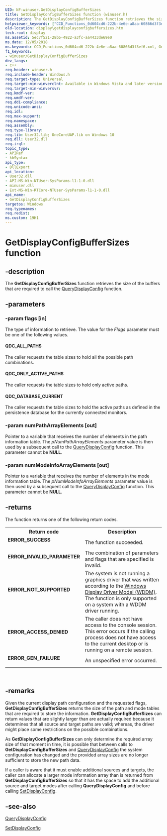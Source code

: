 ```yaml
---
UID: NF:winuser.GetDisplayConfigBufferSizes
title: GetDisplayConfigBufferSizes function (winuser.h)
description: The GetDisplayConfigBufferSizes function retrieves the size of the buffers that are required to call the QueryDisplayConfig function.helpviewer_keywords: ["CCD_Functions_0d604cd6-222b-4e6e-a8aa-60866d3f3ef6.xml","GetDisplayConfigBufferSizes","GetDisplayConfigBufferSizes function [Display Devices]","display.getdisplayconfigbuffersizes","winuser/GetDisplayConfigBufferSizes"]
old-location: display\getdisplayconfigbuffersizes.htm
tech.root: display
ms.assetid: 5ec7f521-28b5-4922-a3fc-aa4433de69e0
ms.date: 12/05/2018
ms.keywords: CCD_Functions_0d604cd6-222b-4e6e-a8aa-60866d3f3ef6.xml, GetDisplayConfigBufferSizes, GetDisplayConfigBufferSizes function [Display Devices], display.getdisplayconfigbuffersizes, winuser/GetDisplayConfigBufferSizes
f1_keywords:
- winuser/GetDisplayConfigBufferSizes
dev_langs:
- c++
req.header: winuser.h
req.include-header: Windows.h
req.target-type: Universal
req.target-min-winverclnt: Available in Windows Vista and later versions of the Windows operating systems.
req.target-min-winversvr: 
req.kmdf-ver: 
req.umdf-ver: 
req.ddi-compliance: 
req.unicode-ansi: 
req.idl: 
req.max-support: 
req.namespace: 
req.assembly: 
req.type-library: 
req.lib: User32.lib; OneCoreUAP.lib on Windows 10
req.dll: User32.dll
req.irql: 
topic_type:
- APIRef
- kbSyntax
api_type:
- DllExport
api_location:
- User32.dll
- API-MS-Win-NTUser-SysParams-l1-1-0.dll
- minuser.dll
- Ext-MS-Win-RTCore-NTUser-SysParams-l1-1-0.dll
api_name:
- GetDisplayConfigBufferSizes
targetos: Windows
req.typenames: 
req.redist: 
ms.custom: 19H1
---
```


# GetDisplayConfigBufferSizes function


## -description


The <b>GetDisplayConfigBufferSizes</b> function retrieves the size of the buffers that are required to call the <a href="https://docs.microsoft.com/windows/desktop/api/winuser/nf-winuser-querydisplayconfig">QueryDisplayConfig</a> function.


## -parameters




### -param flags [in]

The type of information to retrieve. The value for the <i>Flags</i> parameter must be one of the following values.





#### QDC_ALL_PATHS

The caller requests the table sizes to hold all the possible path combinations.



#### QDC_ONLY_ACTIVE_PATHS

The caller requests the table sizes to hold only active paths. 



#### QDC_DATABASE_CURRENT

The caller requests the table sizes to hold the active paths as defined in the persistence database for the currently connected monitors.


### -param numPathArrayElements [out]

Pointer to a variable that receives the number of elements in the path information table. The <i>pNumPathArrayElements</i> parameter value is then used by a subsequent call to the <a href="https://docs.microsoft.com/windows/desktop/api/winuser/nf-winuser-querydisplayconfig">QueryDisplayConfig</a> function. This parameter cannot be <b>NULL</b>.


### -param numModeInfoArrayElements [out]

Pointer to a variable that receives the number of elements in the mode information table. The <i>pNumModeInfoArrayElements</i> parameter value is then used by a subsequent call to the <a href="https://docs.microsoft.com/windows/desktop/api/winuser/nf-winuser-querydisplayconfig">QueryDisplayConfig</a> function. This parameter cannot be <b>NULL</b>.


## -returns



The function returns one of the following return codes.

<table>
<tr>
<th>Return code</th>
<th>Description</th>
</tr>
<tr>
<td width="40%">
<dl>
<dt><b>ERROR_SUCCESS</b></dt>
</dl>
</td>
<td width="60%">
The function succeeded.

</td>
</tr>
<tr>
<td width="40%">
<dl>
<dt><b>ERROR_INVALID_PARAMETER</b></dt>
</dl>
</td>
<td width="60%">
The combination of parameters and flags that are specified is invalid.

</td>
</tr>
<tr>
<td width="40%">
<dl>
<dt><b>ERROR_NOT_SUPPORTED</b></dt>
</dl>
</td>
<td width="60%">
The system is not running a graphics driver that was written according to the <a href="https://docs.microsoft.com/windows-hardware/drivers/display/windows-vista-display-driver-model-design-guide">Windows Display Driver Model (WDDM)</a>. The function is only supported on a system with a WDDM driver running.

</td>
</tr>
<tr>
<td width="40%">
<dl>
<dt><b>ERROR_ACCESS_DENIED</b></dt>
</dl>
</td>
<td width="60%">
The caller does not have access to the console session. This error occurs if the calling process does not have access to the current desktop or is running on a remote session.

</td>
</tr>
<tr>
<td width="40%">
<dl>
<dt><b>ERROR_GEN_FAILURE</b></dt>
</dl>
</td>
<td width="60%">
An unspecified error occurred.

</td>
</tr>
</table>
 




## -remarks



Given the current display path configuration and the requested flags, <b>GetDisplayConfigBufferSizes</b> returns the size of the path and mode tables that are required to store the information. <b>GetDisplayConfigBufferSizes</b> can return values that are slightly larger than are actually required because it determines that all source and target paths are valid; whereas, the driver might place some restrictions on the possible combinations.

As <b>GetDisplayConfigBufferSizes</b> can only determine the required array size of that moment in time, it is possible that between calls to <b>GetDisplayConfigBufferSizes</b> and <a href="https://docs.microsoft.com/windows/desktop/api/winuser/nf-winuser-querydisplayconfig">QueryDisplayConfig</a> the system configuration has changed and the provided array sizes are no longer sufficient to store the new path data. 

If a caller is aware that it must enable additional sources and targets, the caller can allocate a larger mode information array than is returned from <b>GetDisplayConfigBufferSizes</b> so that it has the space to add the additional source and target modes after calling <b>QueryDisplayConfig</b> and before calling <a href="https://docs.microsoft.com/windows/desktop/api/winuser/nf-winuser-setdisplayconfig">SetDisplayConfig</a>.




## -see-also




<a href="https://docs.microsoft.com/windows/desktop/api/winuser/nf-winuser-querydisplayconfig">QueryDisplayConfig</a>



<a href="https://docs.microsoft.com/windows/desktop/api/winuser/nf-winuser-setdisplayconfig">SetDisplayConfig</a>
 

 

